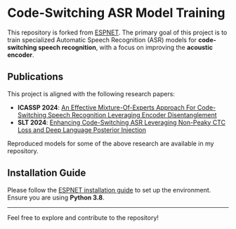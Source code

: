 # Code-Switching ASR Model Training

This repository is forked from [ESPNET](https://github.com/espnet/espnet). The primary goal of this project is to train specialized Automatic Speech Recognition (ASR) models for **code-switching speech recognition**, with a focus on improving the **acoustic encoder**.

## Publications
This project is aligned with the following research papers:

- **ICASSP 2024**: [An Effective Mixture-Of-Experts Approach For Code-Switching Speech Recognition Leveraging Encoder Disentanglement](https://arxiv.org/abs/2402.17189)
- **SLT 2024**: [Enhancing Code-Switching ASR Leveraging Non-Peaky CTC Loss and Deep Language Posterior Injection](https://arxiv.org/abs/2412.08651)

Reproduced models for some of the above research are available in my repository.

## Installation Guide
Please follow the [ESPNET installation guide](https://espnet.github.io/espnet/installation.html) to set up the environment. Ensure you are using **Python 3.8**.

---
Feel free to explore and contribute to the repository!


